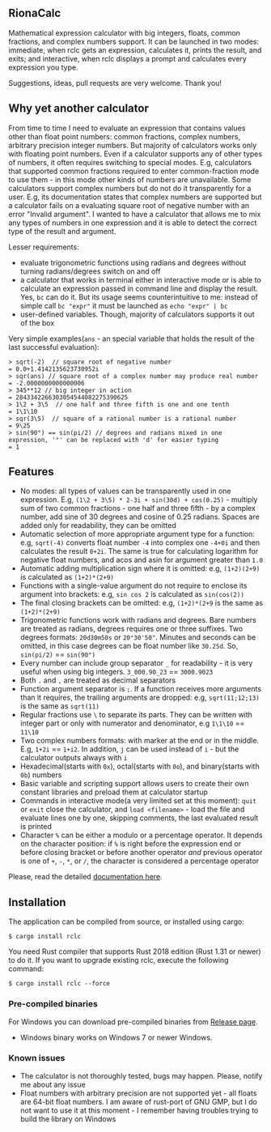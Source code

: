 ## RionaCalc

Mathematical expression calculator with big integers, floats, common fractions, and complex numbers support. It can be launched in two modes: immediate, when rclc gets an expression, calculates it, prints the result, and exits; and interactive, when rclc displays a prompt and calculates every expression you type.

Suggestions, ideas, pull requests are very welcome. Thank you!

## Why yet another calculator

From time to time I need to evaluate an expression that contains values other than float point numbers: common fractions, complex numbers, arbitrary precision integer numbers. But majority of calculators works only with floating point numbers. Even if a calculator supports any of other types of numbers, it often requires switching to special modes. E.g, calculators that supported common fractions required to enter common-fraction mode to use them - in this mode other kinds of numbers are unavailable. Some calculators support complex numbers but do not do it transparently for a user. E.g, its documentation states that complex numbers are supported but a calculator fails on a evaluating square root of negative number with an error "Invalid argument". I wanted to have a calculator that allows me to mix any types of numbers in one expression and it is able to detect the correct type of the result and argument. 

Lesser requirements:

* evaluate trigonometric functions using radians and degrees without turning radians/degrees switch on and off
* a calculator that works in terminal either in interactive mode or is able to calculate an expression passed in command line and display the result. Yes, `bc` can do it. But its usage seems counterintuitive to me: instead of simple call `bc "expr"` it must be launched as `echo "expr" | bc`
* user-defined variables. Though, majority of calculators supports it out of the box

Very simple examples(`ans` - an special variable that holds the result of the last successful evaluation):

```
> sqrt(-2)  // square root of negative number
= 0.0+1.4142135623730952i
> sqr(ans) // square root of a complex number may produce real number
= -2.0000000000000006
> 345**12 // big integer in action
= 2843342266303054544082275390625
> 1\2 + 3\5  // one half and three fifth is one and one tenth
= 1\1\10
> sqr(3\5)  // square of a rational number is a rational number
= 9\25
> sin(90°) == sin(pi/2) // degrees and radians mixed in one expression, '°' can be replaced with 'd' for easier typing 
= 1
```

## Features

* No modes: all types of values can be transparently used in one expression. E.g, `(1\2 + 3\5) * 2-3i + sin(30d) + cos(0.25)` - multiply sum of two common fractions - one half and three fifth - by a complex number, add sine of 30 degrees and cosine of 0.25 radians. Spaces are added only for readability, they can be omitted
* Automatic selection of more appropriate argument type for a function: e.g, `sqrt(-4)` converts float number `-4` into complex one `-4+0i` and then calculates the result `0+2i`. The same is true for calculating logarithm for negative float numbers, and acos and asin for argument greater than `1.0`
* Automatic adding multiplication sign where it is omitted: e.g, `(1+2)(2+9)` is calculated as `(1+2)*(2+9)`
* Functions with a single-value argument do not require to enclose its argument into brackets: e.g, `sin cos 2` is calculated as `sin(cos(2))`
* The final closing brackets can be omitted: e.g, `(1+2)*(2+9` is the same as `(1+2)*(2+9)`
* Trigonometric functions work with radians and degrees. Bare numbers are treated as radians, degrees requires one or three suffixes. Two degrees formats: `20d30m50s` or `20°30'50"`. Minutes and seconds can be omitted, in this case degrees can be float number like `30.25d`. So, `sin(pi/2)` == `sin(90°)`
* Every number can include group separator `_` for readability - it is very useful when using big integers. `3_000.90_23` == `3000.9023`
* Both `.` and `,` are treated as decimal separators
* Function argument separator is `;`. If a function receives more arguments than it requires, the trailing arguments are dropped: e.g, `sqrt(11;12;13)` is the same as `sqrt(11)` 
* Regular fractions use `\` to separate its parts. They can be written with integer part or only with numerator and denominator, e.g `1\1\10` == `11\10`
* Two complex numbers formats: with marker at the end or in the middle. E.g, `1+2i` == `1+i2`. In addition, `j` can be used instead of `i` - but the calculator outputs always with `i`
* Hexadecimal(starts with `0x`), octal(starts with `0o`), and binary(starts with `0b`) numbers
* Basic variable and scripting support allows users to create their own constant libraries and preload them at calculator startup
* Commands in interactive mode(a very limited set at this moment): `quit` or `exit` close the calculator, and `load <filename>` - load the file and evaluate lines one by one, skipping comments, the last evaluated result is printed
* Character `%` can be either a modulo or a percentage operator. It depends on the character position: if `%` is right before the expression end or before closing bracket or before another operator *and* previous operator is one of `+`, `-`, `*`, or `/`, the character is considered a percentage operator

Please, read the detailed [documentation here](docs.md).

## Installation

The application can be compiled from source, or installed using cargo:

```shell
$ cargo install rclc
```

You need Rust compiler that supports Rust 2018 edition (Rust 1.31 or newer) to do it. If you want to upgrade existing rclc, execute the following command:

```shell
$ cargo install rclc --force
```

### Pre-compiled binaries

For Windows you can download pre-compiled binaries from [Release page](https://github.com/VladimirMarkelov/rclc/releases).

* Windows binary works on Windows 7 or newer Windows.

### Known issues

- The calculator is not thoroughly tested, bugs may happen. Please, notify me about any issue
- Float numbers with arbitrary precision are not supported yet - all floats are 64-bit float numbers. I am aware of rust-port of GNU GMP, but I do not want to use it at this moment - I remember having troubles trying to build the library on Windows
